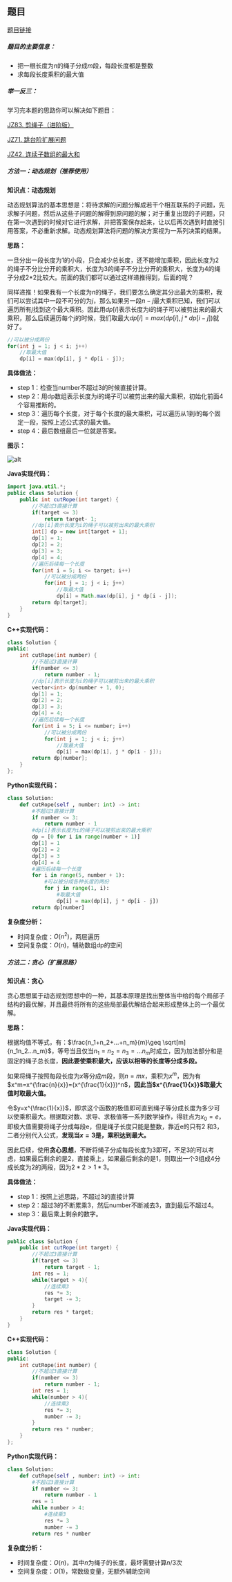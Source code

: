 ## 题目
[题目链接](https://www.nowcoder.com/practice/57d85990ba5b440ab888fc72b0751bf8?tpId=196&tqId=587690&sourceUrl=/exam/oj&channenl=wgithub&fromPut=wgithub)

##### 题目的主要信息：

- 把一根长度为$n$的绳子分成$m$段，每段长度都是整数
- 求每段长度乘积的最大值

##### 举一反三：

学习完本题的思路你可以解决如下题目：

[JZ83. 剪绳子（进阶版）](https://www.nowcoder.com/practice/106f666170554379ab1974e5a601e741?tpId=13&tqId=2254224)

[JZ71. 跳台阶扩展问题](https://www.nowcoder.com/practice/22243d016f6b47f2a6928b4313c85387?tpId=13&tqId=23262)

[JZ42. 连续子数组的最大和](https://www.nowcoder.com/practice/459bd355da1549fa8a49e350bf3df484?tpId=13&tqId=23259)

##### 方法一：动态规划（推荐使用）

**知识点：动态规划**

动态规划算法的基本思想是：将待求解的问题分解成若干个相互联系的子问题，先求解子问题，然后从这些子问题的解得到原问题的解；对于重复出现的子问题，只在第一次遇到的时候对它进行求解，并把答案保存起来，让以后再次遇到时直接引用答案，不必重新求解。动态规划算法将问题的解决方案视为一系列决策的结果。

**思路：**

一旦分出一段长度为1的小段，只会减少总长度，还不能增加乘积，因此长度为2的绳子不分比分开的乘积大，长度为3的绳子不分比分开的乘积大，长度为4的绳子分成2*2比较大。前面的我们都可以通过这样递推得到，后面的呢？

同样递推！如果我有一个长度为$n$的绳子，我们要怎么确定其分出最大的乘积，我们可以尝试其中一段不可分的为$j$，那么如果另一段$n-j$最大乘积已知，我们可以遍历所有$j$找到这个最大乘积。因此用$dp[i]$表示长度为i的绳子可以被剪出来的最大乘积，那么后续遍历每个$j$的时候，我们取最大$dp[i] = max(dp[i], j * dp[i - j])$就好了。

```cpp
//可以被分成两份
for(int j = 1; j < i; j++)
    //取最大值
    dp[i] = max(dp[i], j * dp[i - j]);
```

**具体做法：**

- step 1：检查当number不超过3的时候直接计算。
- step 2：用dp数组表示长度为i的绳子可以被剪出来的最大乘积，初始化前面4个容易推断的。
- step 3：遍历每个长度，对于每个长度的最大乘积，可以遍历从1到$i$的每个固定一段，按照上述公式求的最大值。
- step 4：最后数组最后一位就是答案。

**图示：**

![alt](https://uploadfiles.nowcoder.com/images/20220420/397721558_1650461340893/1005941E85C8E6FED32A1CE0DDA4AC11)

**Java实现代码：**
```java
import java.util.*;
public class Solution {
    public int cutRope(int target) {
        //不超过3直接计算
        if(target <= 3) 
            return target- 1;
        //dp[i]表示长度为i的绳子可以被剪出来的最大乘积
        int[] dp = new int[target + 1];
        dp[1] = 1;
        dp[2] = 2;
        dp[3] = 3;
        dp[4] = 4;
        //遍历后续每一个长度
        for(int i = 5; i <= target; i++)
            //可以被分成两份
            for(int j = 1; j < i; j++)
                //取最大值
                dp[i] = Math.max(dp[i], j * dp[i - j]);
        return dp[target];
    }
}
```
**C++实现代码：**
```cpp
class Solution {
public:
    int cutRope(int number) {
        //不超过3直接计算
        if(number <= 3) 
            return number - 1;
        //dp[i]表示长度为i的绳子可以被剪出来的最大乘积
        vector<int> dp(number + 1, 0);
        dp[1] = 1;
        dp[2] = 2;
        dp[3] = 3;
        dp[4] = 4;
        //遍历后续每一个长度
        for(int i = 5; i <= number; i++)
            //可以被分成两份
            for(int j = 1; j < i; j++)
                //取最大值
                dp[i] = max(dp[i], j * dp[i - j]);
        return dp[number];
    }
};
```
**Python实现代码：**
```python
class Solution:
    def cutRope(self , number: int) -> int:
        #不超过3直接计算
        if number <= 3: 
            return number - 1
        #dp[i]表示长度为i的绳子可以被剪出来的最大乘积
        dp = [0 for i in range(number + 1)]
        dp[1] = 1
        dp[2] = 2
        dp[3] = 3
        dp[4] = 4
        #遍历后续每一个长度
        for i in range(5, number + 1):
            #可以被分成各种长度的两份
            for j in range(1, i):
                #取最大值
                dp[i] = max(dp[i], j * dp[i - j])
        return dp[number]
```
**复杂度分析：**
- 时间复杂度：$O(n^2)$，两层遍历
- 空间复杂度：$O(n)$，辅助数组dp的空间


##### 方法二：贪心（扩展思路）

**知识点：贪心**

贪心思想属于动态规划思想中的一种，其基本原理是找出整体当中给的每个局部子结构的最优解，并且最终将所有的这些局部最优解结合起来形成整体上的一个最优解。

**思路：**

根据均值不等式，有：$\frac{n_1+n_2+...+n_m}{m}\geq \sqrt[m]{n_1n_2...n_m}$，等号当且仅当$n_1=n_2=n_3=...n_m$时成立，因为加法部分和是固定的绳子总长度，**因此要使乘积最大，应该以相等的长度等分成多段。**

如果将绳子按照每段长度为$x$等分成$m$段，则$n=mx$，乘积为$x^m$，因为有$x^m=x^{\frac{n}{x}}=(x^{\frac{1}{x}})^n$，**因此当$x^{\frac{1}{x}}$取最大值时取最大值。**

令$y=x^{\frac{1}{x}}$，即求这个函数的极值即可直到绳子等分成长度为多少可以使乘积最大。根据取对数、求导、求极值等一系列数学操作，得驻点为$x_0=e$，即极大值需要将绳子分成每段e，但是绳子长度只能是整数，靠近e的只有2
和3，二者分别代入公式，**发现当$x=3$是，乘积达到最大。**

因此后续，使用**贪心思想**，不断将绳子分成每段长度为3即可，不足3的可以考虑，如果最后剩余的是2，直接乘上，如果最后剩余的是1，则取出一个3组成4分成长度为2的两段，因为$2*2>1*3$。

**具体做法：**

- step 1：按照上述思路，不超过3的直接计算
- step 2：超过3的不断累乘3，然后number不断减去3，直到最后不超过4。
- step 3：最后乘上剩余的数字。

**Java实现代码：**
```java
public class Solution {
    public int cutRope(int target) {
        //不超过3直接计算
        if(target <= 3) 
            return target - 1;
        int res = 1;
        while(target > 4){
            //连续乘3
            res *= 3; 
            target -= 3; 
        }
        return res * target;   
    }
}
```
**C++实现代码：**
```cpp
class Solution {
public:
    int cutRope(int number) {
        //不超过3直接计算
        if(number <= 3) 
            return number - 1;
        int res = 1;
        while(number > 4){
            //连续乘3
            res *= 3; 
            number -= 3; 
        }
        return res * number;
    }
};
```
**Python实现代码：**
```python
class Solution:
    def cutRope(self , number: int) -> int:
        #不超过3直接计算
        if number <= 3: 
            return number - 1
        res = 1
        while number > 4:
            #连续乘3
            res *= 3 
            number -= 3 
        return res * number
```
**复杂度分析：**
- 时间复杂度：$O(n)$，其中$n$为绳子的长度，最坏需要计算$n/3$次
- 空间复杂度：$O(1)$，常数级变量，无额外辅助空间